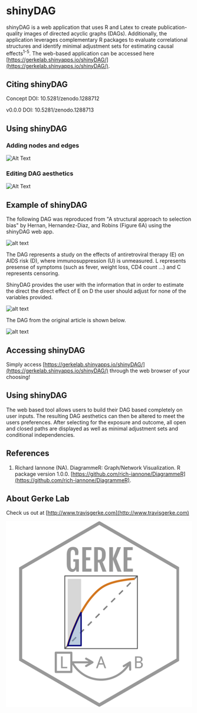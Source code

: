 # shinyDAG

shinyDAG is a web application that uses R and Latex to create publication-quality images of directed acyclic graphs (DAGs). Additionally, the application leverages complementary R packages to evaluate correlational structures and identify minimal adjustment sets for estimating causal effects<sup>1-5</sup>. The web-based application can be accessed here  [https://gerkelab.shinyapps.io/shinyDAG/](https://gerkelab.shinyapps.io/shinyDAG/).

## Citing shinyDAG

Concept DOI: 10.5281/zenodo.1288712

v0.0.0 DOI: 10.5281/zenodo.1288713

## Using shinyDAG

### Adding nodes and edges

![Alt Text](https://github.com/GerkeLab/ShinyDAG/raw/master/Figures/AddNodeEdge.gif)

### Editing DAG aesthetics

![Alt Text](https://github.com/GerkeLab/ShinyDAG/raw/master/Figures/editEdge.gif)

## Example of shinyDAG

The following DAG was reproduced from "A structural approach to selection bias" by Hernan, Hernandez-Diaz, and Robins (Figure 6A) using the shinyDAG web app.

![alt text](https://github.com/tgerke/ShinyDAG/raw/master/Figures/example1.png "Hernan Example")

The DAG represents a study on the effects of antiretroviral therapy (E) on AIDS risk (D), where immunosuppression (U) is unmeasured. L represents presense of symptoms (such as fever, weight loss, CD4 count ...) and C represents censoring.

ShinyDAG provides the user with the information that in order to estimate the direct the direct effect of E on D the user should adjust for none of the variables provided.

![alt text](https://github.com/tgerke/ShinyDAG/raw/master/Figures/adjustSets.png "shinyDAG output")

The DAG from the original article is shown below.

![alt text](https://github.com/tgerke/ShinyDAG/raw/master/Figures/example1_hernan.png "Hernan Original")

## Accessing shinyDAG

Simply access [https://gerkelab.shinyapps.io/shinyDAG/](https://gerkelab.shinyapps.io/shinyDAG/) through the web browser of your choosing!

## Using shinyDAG

The web based tool allows users to build their DAG based completely on user inputs. The resulting DAG aesthetics can then be altered to meet the users preferences. After selecting for the exposure and outcome, all open and closed paths are displayed as well as minimal adjustment sets and conditional independencies.

## References
1. Richard Iannone (NA). DiagrammeR: Graph/Network Visualization. R package version 1.0.0.
  [https://github.com/rich-iannone/DiagrammeR](https://github.com/rich-iannone/DiagrammeR).

## About Gerke Lab

Check us out at [http://www.travisgerke.com](http://www.travisgerke.com)

![alt text](https://github.com/GerkeLab/hexLogoGerke/raw/master/GerkeLab-1200dpi-square.png "Gerke Logo")

<!--![Alt Text](https://media.giphy.com/media/vFKqnCdLPNOKc/giphy.gif)-->

